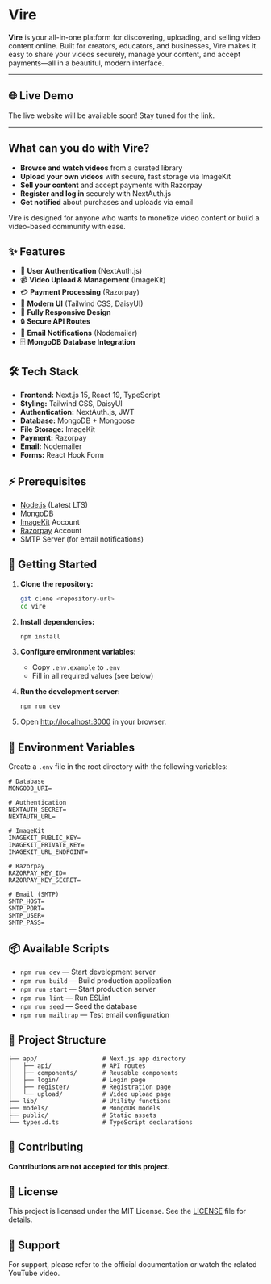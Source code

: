 # Vire

**Vire** is your all-in-one platform for discovering, uploading, and selling video content online. Built for creators, educators, and businesses, Vire makes it easy to share your videos securely, manage your content, and accept payments—all in a beautiful, modern interface.

---

## 🌐 Live Demo

The live website will be available soon! Stay tuned for the link.

---

## What can you do with Vire?

-   **Browse and watch videos** from a curated library
-   **Upload your own videos** with secure, fast storage via ImageKit
-   **Sell your content** and accept payments with Razorpay
-   **Register and log in** securely with NextAuth.js
-   **Get notified** about purchases and uploads via email

Vire is designed for anyone who wants to monetize video content or build a video-based community with ease.

## ✨ Features

-   🔐 **User Authentication** (NextAuth.js)
-   📹 **Video Upload & Management** (ImageKit)
-   💳 **Payment Processing** (Razorpay)
-   🎨 **Modern UI** (Tailwind CSS, DaisyUI)
-   📱 **Fully Responsive Design**
-   🔒 **Secure API Routes**
-   📧 **Email Notifications** (Nodemailer)
-   🗄️ **MongoDB Database Integration**

## 🛠️ Tech Stack

-   **Frontend:** Next.js 15, React 19, TypeScript
-   **Styling:** Tailwind CSS, DaisyUI
-   **Authentication:** NextAuth.js, JWT
-   **Database:** MongoDB + Mongoose
-   **File Storage:** ImageKit
-   **Payment:** Razorpay
-   **Email:** Nodemailer
-   **Forms:** React Hook Form

## ⚡ Prerequisites

-   [Node.js](https://nodejs.org/) (Latest LTS)
-   [MongoDB](https://www.mongodb.com/)
-   [ImageKit](https://imagekit.io/) Account
-   [Razorpay](https://razorpay.com/) Account
-   SMTP Server (for email notifications)

## 🚀 Getting Started

1. **Clone the repository:**

    ```bash
    git clone <repository-url>
    cd vire
    ```

2. **Install dependencies:**

    ```bash
    npm install
    ```

3. **Configure environment variables:**

    - Copy `.env.example` to `.env`
    - Fill in all required values (see below)

4. **Run the development server:**

    ```bash
    npm run dev
    ```

5. Open [http://localhost:3000](http://localhost:3000) in your browser.

## 🔑 Environment Variables

Create a `.env` file in the root directory with the following variables:

```env
# Database
MONGODB_URI=

# Authentication
NEXTAUTH_SECRET=
NEXTAUTH_URL=

# ImageKit
IMAGEKIT_PUBLIC_KEY=
IMAGEKIT_PRIVATE_KEY=
IMAGEKIT_URL_ENDPOINT=

# Razorpay
RAZORPAY_KEY_ID=
RAZORPAY_KEY_SECRET=

# Email (SMTP)
SMTP_HOST=
SMTP_PORT=
SMTP_USER=
SMTP_PASS=
```

## 📦 Available Scripts

-   `npm run dev` — Start development server
-   `npm run build` — Build production application
-   `npm run start` — Start production server
-   `npm run lint` — Run ESLint
-   `npm run seed` — Seed the database
-   `npm run mailtrap` — Test email configuration

## 📁 Project Structure

```
├── app/                  # Next.js app directory
│   ├── api/              # API routes
│   ├── components/       # Reusable components
│   ├── login/            # Login page
│   ├── register/         # Registration page
│   └── upload/           # Video upload page
├── lib/                  # Utility functions
├── models/               # MongoDB models
├── public/               # Static assets
└── types.d.ts            # TypeScript declarations
```

## 🤚 Contributing

**Contributions are not accepted for this project.**

## 📝 License

This project is licensed under the MIT License. See the [LICENSE](LICENSE) file for details.

## 💬 Support

For support, please refer to the official documentation or watch the related YouTube video.

